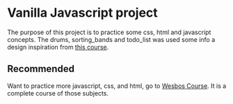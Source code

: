 # Vanilla Javascript project

The purpose of this project is to practice some css, html and javascript concepts. The drums, sorting_bands and todo_list was used some info a design inspiration from [this course](https://javascript30.com/).

## Recommended

Want to practice more javascript, css, and html, go to [Wesbos Course](https://javascript30.com/). It is a complete course of those subjects.